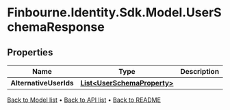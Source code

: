 # Finbourne.Identity.Sdk.Model.UserSchemaResponse

## Properties

Name | Type | Description | Notes
------------ | ------------- | ------------- | -------------
**AlternativeUserIds** | [**List&lt;UserSchemaProperty&gt;**](UserSchemaProperty.md) |  | [optional] 

[Back to Model list](../README.md#documentation-for-models) &#8226; [Back to API list](../README.md#documentation-for-api-endpoints) &#8226; [Back to README](../README.md)

